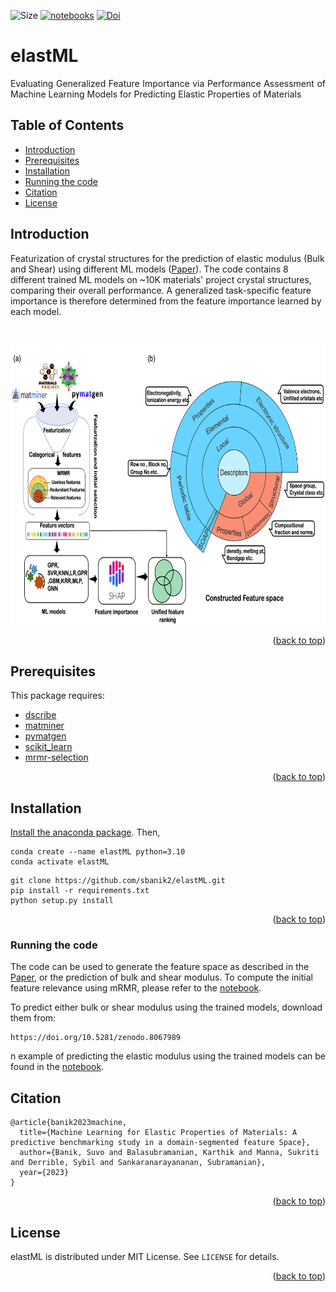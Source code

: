 

<a name="readme-top"></a>

![Size][size-shield]
[![notebooks][notebooks-shield]][notebooks-url]
[![Doi][DOI-shield]][DOI-url]





# elastML

<p align="justify"> Evaluating Generalized Feature Importance via Performance Assessment of Machine Learning Models for Predicting Elastic Properties of Materials</p>


## Table of Contents
- [Introduction](#Introduction)
- [Prerequisites](#prerequisites)
- [Installation](#installation)
- [Running the code](#running-the-code)
- [Citation](#citation)
- [License](#license)





## Introduction

Featurization of crystal structures for the prediction of elastic modulus (Bulk and Shear) using different ML models ([Paper](https://doi.org/10.26434/chemrxiv-2023-07vcr)). The code contains 8 different trained ML models on ~10K materials' project crystal structures, comparing their overall performance. A generalized task-specific feature importance is therefore determined from the feature importance learned by each model. <br/>

<p align="justify">&emsp;&emsp;&emsp;&emsp;</p>


<p align="center"> <a href="url"><img src="https://github.com/sbanik2/elastML/blob/main/figs/workflow.png?raw=true" align="center" height="450" width="700" ></a> </p>


<p align="right">(<a href="#readme-top">back to top</a>)</p>

## Prerequisites
This package requires:
- [dscribe](https://singroup.github.io/dscribe/latest/)
- [matminer](https://matminer.readthedocs.io/en/latest/)
- [pymatgen](https://pymatgen.org/)
- [scikit_learn](https://scikit-learn.org/stable/)
- [mrmr-selection](https://github.com/smazzanti/mrmr)


<p align="right">(<a href="#readme-top">back to top</a>)</p>

## Installation

[Install the anaconda package](https://docs.anaconda.com/anaconda/install/). Then, 

```
conda create --name elastML python=3.10
conda activate elastML
```

```
git clone https://github.com/sbanik2/elastML.git
pip install -r requirements.txt
python setup.py install
```

<p align="right">(<a href="#readme-top">back to top</a>)</p>

### Running the code
The code can be used to generate the feature space as described in the [Paper](https://doi.org/10.26434/chemrxiv-2023-07vcr), or the prediction of bulk and shear modulus. To compute the initial feature relevance using mRMR, please refer to the [notebook](https://github.com/sbanik2/elastML/blob/main/notebooks/mrmr.ipynb).

To predict either bulk or shear modulus using the trained models, download them from:

```
https://doi.org/10.5281/zenodo.8067989
```
n example of predicting the elastic modulus using the trained models can be found in the [notebook](https://github.com/sbanik2/elastML/blob/main/notebooks/prediction.ipynb).

## Citation
```
@article{banik2023machine,
  title={Machine Learning for Elastic Properties of Materials: A predictive benchmarking study in a domain-segmented feature Space},
  author={Banik, Suvo and Balasubramanian, Karthik and Manna, Sukriti and Derrible, Sybil and Sankaranarayananan, Subramanian},
  year={2023}
}
```
    
<p align="right">(<a href="#readme-top">back to top</a>)</p>
        
## License
elastML is distributed under MIT License. See `LICENSE` for details.
    
    
<p align="right">(<a href="#readme-top">back to top</a>)</p>  
    
<!--LINKS -->



[size-shield]: https://img.shields.io/github/repo-size/sbanik2/elastML
[DOI-shield]: https://img.shields.io/badge/Paper-8A2BE2
[DOI-url]: https://doi.org/10.26434/chemrxiv-2023-07vcr
[notebooks-shield]: https://img.shields.io/badge/notebooks-2ECC71
[notebooks-url]: https://github.com/sbanik2/elastML/tree/main/notebooks
    
    
